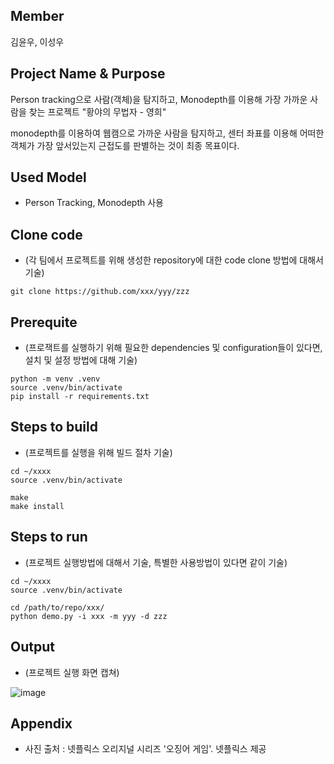 ## Member
김윤우, 이성우


## Project Name & Purpose

  
Person tracking으로 사람(객체)을 탐지하고, Monodepth를 이용해 가장 가까운 사람을 찾는 프로젝트 "황야의 무법자 - 영희"


monodepth를 이용하여 웹캠으로 가까운 사람을 탐지하고, 센터 좌표를 이용해 어떠한 객체가 가장 앞서있는지 근접도를 판별하는 것이 최종 목표이다.


## Used Model

* Person Tracking, Monodepth 사용


## Clone code

* (각 팀에서 프로젝트를 위해 생성한 repository에 대한 code clone 방법에 대해서 기술)

```shell
git clone https://github.com/xxx/yyy/zzz
```

## Prerequite

* (프로잭트를 실행하기 위해 필요한 dependencies 및 configuration들이 있다면, 설치 및 설정 방법에 대해 기술)

```shell
python -m venv .venv
source .venv/bin/activate
pip install -r requirements.txt
```

## Steps to build

* (프로젝트를 실행을 위해 빌드 절차 기술)

```shell
cd ~/xxxx
source .venv/bin/activate

make
make install
```

## Steps to run

* (프로젝트 실행방법에 대해서 기술, 특별한 사용방법이 있다면 같이 기술)

```shell
cd ~/xxxx
source .venv/bin/activate

cd /path/to/repo/xxx/
python demo.py -i xxx -m yyy -d zzz
```

## Output

* (프로젝트 실행 화면 캡쳐)

![image](https://github.com/kccistc/intel-04/assets/170689181/7dd53fa5-ed79-487f-9d0d-4503de5b902e)


## Appendix

* 사진 출처 : 넷플릭스 오리지널 시리즈 '오징어 게임'. 넷플릭스 제공

